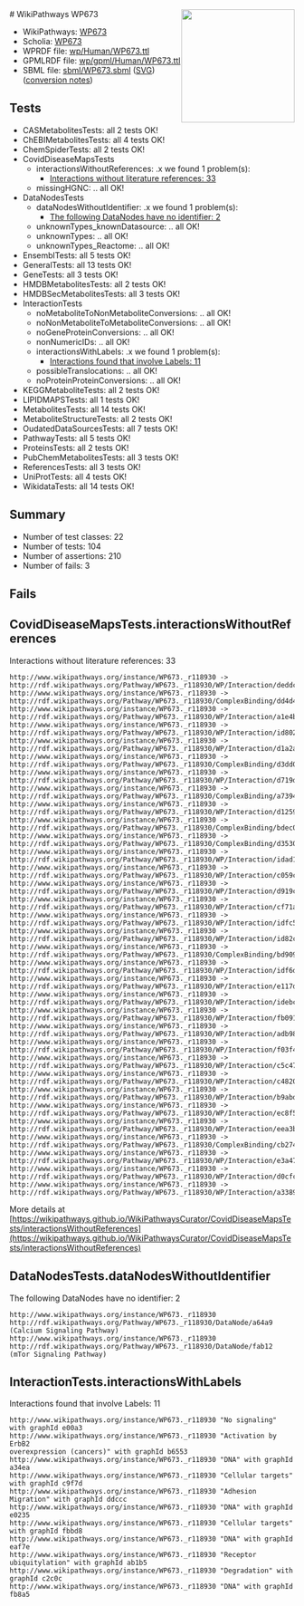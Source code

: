 <img style="float: right; width: 200px" src="../logo.png" />
# WikiPathways WP673

* WikiPathways: [WP673](https://identifiers.org/wikipathways:WP673)
* Scholia: [WP673](https://scholia.toolforge.org/wikipathways/WP673)
* WPRDF file: [wp/Human/WP673.ttl](../wp/Human/WP673.ttl)
* GPMLRDF file: [wp/gpml/Human/WP673.ttl](../wp/gpml/Human/WP673.ttl)
* SBML file: [sbml/WP673.sbml](../sbml/WP673.sbml) ([SVG](../sbml/WP673.svg)) ([conversion notes](../sbml/WP673.txt))

## Tests
* CASMetabolitesTests: all 2 tests OK!
* ChEBIMetabolitesTests: all 4 tests OK!
* ChemSpiderTests: all 2 tests OK!
* CovidDiseaseMapsTests
    * interactionsWithoutReferences: .x we found 1 problem(s):
        * [Interactions without literature references: 33](#9701cd22)
    * missingHGNC: .. all OK!
* DataNodesTests
    * dataNodesWithoutIdentifier: .x we found 1 problem(s):
        * [The following DataNodes have no identifier: 2](#d2d32fa1)
    * unknownTypes_knownDatasource: .. all OK!
    * unknownTypes: .. all OK!
    * unknownTypes_Reactome: .. all OK!
* EnsemblTests: all 5 tests OK!
* GeneralTests: all 13 tests OK!
* GeneTests: all 3 tests OK!
* HMDBMetabolitesTests: all 2 tests OK!
* HMDBSecMetabolitesTests: all 3 tests OK!
* InteractionTests
    * noMetaboliteToNonMetaboliteConversions: .. all OK!
    * noNonMetaboliteToMetaboliteConversions: .. all OK!
    * noGeneProteinConversions: .. all OK!
    * nonNumericIDs: .. all OK!
    * interactionsWithLabels: .x we found 1 problem(s):
        * [Interactions found that involve Labels: 11](#fe97a8b9)
    * possibleTranslocations: .. all OK!
    * noProteinProteinConversions: .. all OK!
* KEGGMetaboliteTests: all 2 tests OK!
* LIPIDMAPSTests: all 1 tests OK!
* MetabolitesTests: all 14 tests OK!
* MetaboliteStructureTests: all 2 tests OK!
* OudatedDataSourcesTests: all 7 tests OK!
* PathwayTests: all 5 tests OK!
* ProteinsTests: all 2 tests OK!
* PubChemMetabolitesTests: all 3 tests OK!
* ReferencesTests: all 3 tests OK!
* UniProtTests: all 4 tests OK!
* WikidataTests: all 14 tests OK!


## Summary

* Number of test classes: 22
* Number of tests: 104
* Number of assertions: 210
* Number of fails: 3

## Fails

<a name="9701cd22" />

## CovidDiseaseMapsTests.interactionsWithoutReferences

Interactions without literature references: 33
```
http://www.wikipathways.org/instance/WP673._r118930 -> http://rdf.wikipathways.org/Pathway/WP673._r118930/WP/Interaction/deddc
http://www.wikipathways.org/instance/WP673._r118930 -> http://rdf.wikipathways.org/Pathway/WP673._r118930/ComplexBinding/dd4d4
http://www.wikipathways.org/instance/WP673._r118930 -> http://rdf.wikipathways.org/Pathway/WP673._r118930/WP/Interaction/a1e4b
http://www.wikipathways.org/instance/WP673._r118930 -> http://rdf.wikipathways.org/Pathway/WP673._r118930/WP/Interaction/id80273925
http://www.wikipathways.org/instance/WP673._r118930 -> http://rdf.wikipathways.org/Pathway/WP673._r118930/WP/Interaction/d1a2a
http://www.wikipathways.org/instance/WP673._r118930 -> http://rdf.wikipathways.org/Pathway/WP673._r118930/ComplexBinding/d3dd0
http://www.wikipathways.org/instance/WP673._r118930 -> http://rdf.wikipathways.org/Pathway/WP673._r118930/WP/Interaction/d719d
http://www.wikipathways.org/instance/WP673._r118930 -> http://rdf.wikipathways.org/Pathway/WP673._r118930/ComplexBinding/a7394
http://www.wikipathways.org/instance/WP673._r118930 -> http://rdf.wikipathways.org/Pathway/WP673._r118930/WP/Interaction/d1259
http://www.wikipathways.org/instance/WP673._r118930 -> http://rdf.wikipathways.org/Pathway/WP673._r118930/ComplexBinding/bdec0
http://www.wikipathways.org/instance/WP673._r118930 -> http://rdf.wikipathways.org/Pathway/WP673._r118930/ComplexBinding/d3530
http://www.wikipathways.org/instance/WP673._r118930 -> http://rdf.wikipathways.org/Pathway/WP673._r118930/WP/Interaction/idad13e4c1
http://www.wikipathways.org/instance/WP673._r118930 -> http://rdf.wikipathways.org/Pathway/WP673._r118930/WP/Interaction/c059c
http://www.wikipathways.org/instance/WP673._r118930 -> http://rdf.wikipathways.org/Pathway/WP673._r118930/WP/Interaction/d919c
http://www.wikipathways.org/instance/WP673._r118930 -> http://rdf.wikipathways.org/Pathway/WP673._r118930/WP/Interaction/cf71a
http://www.wikipathways.org/instance/WP673._r118930 -> http://rdf.wikipathways.org/Pathway/WP673._r118930/WP/Interaction/idfc5e9547
http://www.wikipathways.org/instance/WP673._r118930 -> http://rdf.wikipathways.org/Pathway/WP673._r118930/WP/Interaction/id82c0ddb0
http://www.wikipathways.org/instance/WP673._r118930 -> http://rdf.wikipathways.org/Pathway/WP673._r118930/ComplexBinding/bd909
http://www.wikipathways.org/instance/WP673._r118930 -> http://rdf.wikipathways.org/Pathway/WP673._r118930/WP/Interaction/idf6da08cb
http://www.wikipathways.org/instance/WP673._r118930 -> http://rdf.wikipathways.org/Pathway/WP673._r118930/WP/Interaction/e117d
http://www.wikipathways.org/instance/WP673._r118930 -> http://rdf.wikipathways.org/Pathway/WP673._r118930/WP/Interaction/idebce069e
http://www.wikipathways.org/instance/WP673._r118930 -> http://rdf.wikipathways.org/Pathway/WP673._r118930/WP/Interaction/fb091
http://www.wikipathways.org/instance/WP673._r118930 -> http://rdf.wikipathways.org/Pathway/WP673._r118930/WP/Interaction/adb98
http://www.wikipathways.org/instance/WP673._r118930 -> http://rdf.wikipathways.org/Pathway/WP673._r118930/WP/Interaction/f03f4
http://www.wikipathways.org/instance/WP673._r118930 -> http://rdf.wikipathways.org/Pathway/WP673._r118930/WP/Interaction/c5c47
http://www.wikipathways.org/instance/WP673._r118930 -> http://rdf.wikipathways.org/Pathway/WP673._r118930/WP/Interaction/c4820
http://www.wikipathways.org/instance/WP673._r118930 -> http://rdf.wikipathways.org/Pathway/WP673._r118930/WP/Interaction/b9abd
http://www.wikipathways.org/instance/WP673._r118930 -> http://rdf.wikipathways.org/Pathway/WP673._r118930/WP/Interaction/ec8f5
http://www.wikipathways.org/instance/WP673._r118930 -> http://rdf.wikipathways.org/Pathway/WP673._r118930/WP/Interaction/eea3b
http://www.wikipathways.org/instance/WP673._r118930 -> http://rdf.wikipathways.org/Pathway/WP673._r118930/ComplexBinding/cb274
http://www.wikipathways.org/instance/WP673._r118930 -> http://rdf.wikipathways.org/Pathway/WP673._r118930/WP/Interaction/e3a47
http://www.wikipathways.org/instance/WP673._r118930 -> http://rdf.wikipathways.org/Pathway/WP673._r118930/WP/Interaction/d0cfc
http://www.wikipathways.org/instance/WP673._r118930 -> http://rdf.wikipathways.org/Pathway/WP673._r118930/WP/Interaction/a3389
```

More details at [https://wikipathways.github.io/WikiPathwaysCurator/CovidDiseaseMapsTests/interactionsWithoutReferences](https://wikipathways.github.io/WikiPathwaysCurator/CovidDiseaseMapsTests/interactionsWithoutReferences)

<a name="d2d32fa1" />

## DataNodesTests.dataNodesWithoutIdentifier

The following DataNodes have no identifier: 2
```
http://www.wikipathways.org/instance/WP673._r118930 http://rdf.wikipathways.org/Pathway/WP673._r118930/DataNode/a64a9 (Calcium Signaling Pathway)
http://www.wikipathways.org/instance/WP673._r118930 http://rdf.wikipathways.org/Pathway/WP673._r118930/DataNode/fab12 (mTor Signaling Pathway)
```

<a name="fe97a8b9" />

## InteractionTests.interactionsWithLabels

Interactions found that involve Labels: 11
```
http://www.wikipathways.org/instance/WP673._r118930 "No signaling" with graphId e00a3
http://www.wikipathways.org/instance/WP673._r118930 "Activation by ErbB2
overexpression (cancers)" with graphId b6553
http://www.wikipathways.org/instance/WP673._r118930 "DNA" with graphId a34ea
http://www.wikipathways.org/instance/WP673._r118930 "Cellular targets" with graphId c9f7d
http://www.wikipathways.org/instance/WP673._r118930 "Adhesion
Migration" with graphId ddccc
http://www.wikipathways.org/instance/WP673._r118930 "DNA" with graphId e0235
http://www.wikipathways.org/instance/WP673._r118930 "Cellular targets" with graphId fbbd8
http://www.wikipathways.org/instance/WP673._r118930 "DNA" with graphId eaf7e
http://www.wikipathways.org/instance/WP673._r118930 "Receptor ubiquitylation" with graphId ab1b5
http://www.wikipathways.org/instance/WP673._r118930 "Degradation" with graphId c2c0c
http://www.wikipathways.org/instance/WP673._r118930 "DNA" with graphId fb8a5
```

